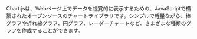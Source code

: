 Chart.jsは、Webページ上でデータを視覚的に表示するための、JavaScriptで構築されたオープンソースのチャートライブラリです。シンプルで軽量ながら、棒グラフや折れ線グラフ、円グラフ、レーダーチャートなど、さまざまな種類のグラフを作成することができます。
